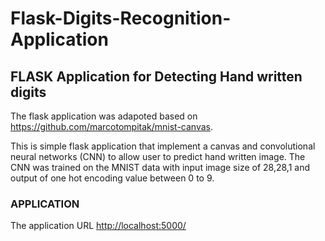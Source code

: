 # Flask-Digits-Recognition-Application
## FLASK Application for Detecting Hand written digits

The flask application was adapoted based on <https://github.com/marcotompitak/mnist-canvas>.

This is simple flask application that implement a canvas and convolutional neural networks (CNN) to allow user to predict hand written image. The CNN was trained on the MNIST data with input image size of 28,28,1 and output of  one hot encoding value between 0 to 9.



### APPLICATION
The application URL <http://localhost:5000/>

